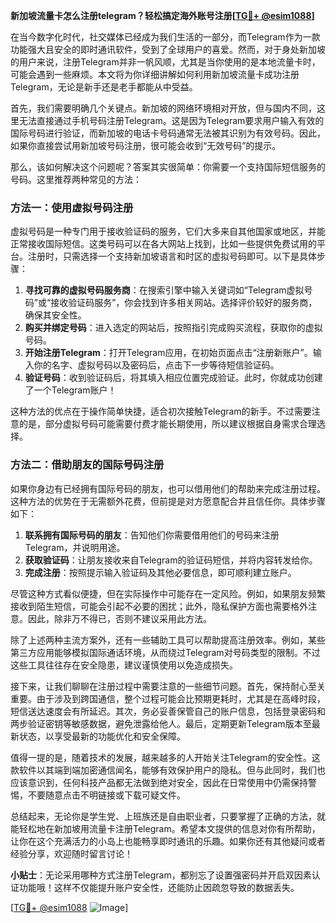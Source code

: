 **新加坡流量卡怎么注册telegram？轻松搞定海外账号注册[[TG💪+ @esim1088](https://t.me/s/esim1088)]**

在当今数字化时代，社交媒体已经成为我们生活的一部分，而Telegram作为一款功能强大且安全的即时通讯软件，受到了全球用户的喜爱。然而，对于身处新加坡的用户来说，注册Telegram并非一帆风顺，尤其是当你使用的是本地流量卡时，可能会遇到一些麻烦。本文将为你详细讲解如何利用新加坡流量卡成功注册Telegram，无论是新手还是老手都能从中受益。

首先，我们需要明确几个关键点。新加坡的网络环境相对开放，但与国内不同，这里无法直接通过手机号码注册Telegram。这是因为Telegram要求用户输入有效的国际号码进行验证，而新加坡的电话卡号码通常无法被其识别为有效号码。因此，如果你直接尝试用新加坡号码注册，很可能会收到“无效号码”的提示。

那么，该如何解决这个问题呢？答案其实很简单：你需要一个支持国际短信服务的号码。这里推荐两种常见的方法：

### 方法一：使用虚拟号码注册

虚拟号码是一种专门用于接收验证码的服务，它们大多来自其他国家或地区，并能正常接收国际短信。这类号码可以在各大网站上找到，比如一些提供免费试用的平台。注册时，只需选择一个支持新加坡语言和时区的虚拟号码即可。以下是具体步骤：

1. **寻找可靠的虚拟号码服务商**：在搜索引擎中输入关键词如“Telegram虚拟号码”或“接收验证码服务”，你会找到许多相关网站。选择评价较好的服务商，确保其安全性。
2. **购买并绑定号码**：进入选定的网站后，按照指引完成购买流程，获取你的虚拟号码。
3. **开始注册Telegram**：打开Telegram应用，在初始页面点击“注册新账户”。输入你的名字、虚拟号码以及密码后，点击下一步等待短信验证码。
4. **验证号码**：收到验证码后，将其填入相应位置完成验证。此时，你就成功创建了一个Telegram账户！

这种方法的优点在于操作简单快捷，适合初次接触Telegram的新手。不过需要注意的是，部分虚拟号码可能需要付费才能长期使用，所以建议根据自身需求合理选择。

### 方法二：借助朋友的国际号码注册

如果你身边有已经拥有国际号码的朋友，也可以借用他们的帮助来完成注册过程。这种方法的优势在于无需额外花费，但前提是对方愿意配合并且信任你。具体步骤如下：

1. **联系拥有国际号码的朋友**：告知他们你需要借用他们的号码来注册Telegram，并说明用途。
2. **获取验证码**：让朋友接收来自Telegram的验证码短信，并将内容转发给你。
3. **完成注册**：按照提示输入验证码及其他必要信息，即可顺利建立账户。

尽管这种方式看似便捷，但在实际操作中可能存在一定风险。例如，如果朋友频繁接收到陌生短信，可能会引起不必要的困扰；此外，隐私保护方面也需要格外注意。因此，除非万不得已，否则不建议采用此方法。

除了上述两种主流方案外，还有一些辅助工具可以帮助提高注册效率。例如，某些第三方应用能够模拟国际通话环境，从而绕过Telegram对号码类型的限制。不过这些工具往往存在安全隐患，建议谨慎使用以免造成损失。

接下来，让我们聊聊在注册过程中需要注意的一些细节问题。首先，保持耐心至关重要。由于涉及到跨国通信，整个过程可能会比预期更耗时，尤其是在高峰时段，短信送达速度会有所延迟。其次，务必妥善保管自己的账户信息，包括登录密码和两步验证密钥等敏感数据，避免泄露给他人。最后，定期更新Telegram版本至最新状态，以享受最新的功能优化和安全保障。

值得一提的是，随着技术的发展，越来越多的人开始关注Telegram的安全性。这款软件以其端到端加密通信闻名，能够有效保护用户的隐私。但与此同时，我们也应该意识到，任何科技产品都无法做到绝对安全，因此在日常使用中仍需保持警惕，不要随意点击不明链接或下载可疑文件。

总结起来，无论你是学生党、上班族还是自由职业者，只要掌握了正确的方法，就能轻松地在新加坡用流量卡注册Telegram。希望本文提供的信息对你有所帮助，让你在这个充满活力的小岛上也能畅享即时通讯的乐趣。如果你还有其他疑问或者经验分享，欢迎随时留言讨论！

**小贴士**：无论采用哪种方式注册Telegram，都别忘了设置强密码并开启双因素认证功能哦！这样不仅能提升账户安全性，还能防止因疏忽导致的数据丢失。

[[TG💪+ @esim1088](https://t.me/s/esim1088) ![Image](https://i.postimg.cc/4NQfJmqS/Snipaste-2025-05-13-00-14-12.png)]